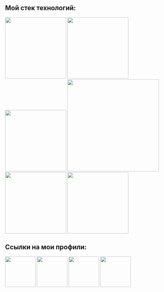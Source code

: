 
## Мой стек технологий:
<img src="https://img.shields.io/badge/HTML-white?style=for-the-badge&logo=HTML5&logoColor=red" width="200"/> <img src="https://img.shields.io/badge/CSS-white?style=for-the-badge&logo=CSS3&logoColor=7473c9" width="200"/> <img src="https://img.shields.io/badge/SCSS-white?style=for-the-badge&logo=Sass&logoColor=7473c9" width="200"/> <img src="https://img.shields.io/badge/JavaScript-white?style=for-the-badge&logo=JavaScript&logoColor=orange" width="300"/> <img src="https://img.shields.io/badge/React-white?style=for-the-badge&logo=React&logoColor=blue" width="200"/> <img src="https://img.shields.io/badge/SQL-white?style=for-the-badge&logo=PostgreSQL&logoColor=blue" width="200"/> 

## Ссылки на мои профили:
[<img src="https://img.shields.io/badge/-white?style=for-the-badge&logo=Habr&logoColor=7473c9" width="100"/>](https://career.habr.com/kairatkaldar)
[<img src="https://img.shields.io/badge/-white?style=for-the-badge&logo=Telegram&logoColor=7473c9" width="100"/>](
https://t.me/thenotoriousmma9)
[<img src="https://img.shields.io/badge/-white?style=for-the-badge&logo=instagram&logoColor=e84f0e" width="100"/>](https://www.instagram.com/thenotoriousmma9/)
[<img src="https://img.shields.io/badge/-white?style=for-the-badge&logo=VK&logoColor=blue" width="100"/>](https://vk.com/kaldar)
